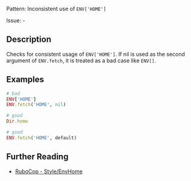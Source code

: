 Pattern: Inconsistent use of `ENV['HOME']`

Issue: -

## Description

Checks for consistent usage of `ENV['HOME']`. If nil is used as the second argument of `ENV.fetch`, it is treated as a bad case like `ENV[]`.

## Examples

```ruby
# bad
ENV['HOME']
ENV.fetch('HOME', nil)

# good
Dir.home

# good
ENV.fetch('HOME', default)
```

## Further Reading

* [RuboCop - Style/EnvHome](https://docs.rubocop.org/rubocop/cops_style.html#styleenvhome)
